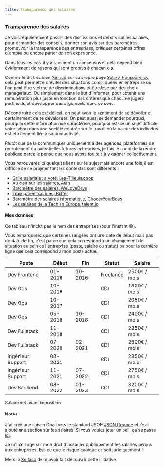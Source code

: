 ```yaml
---
title: Transparence des salaires
---
```

### Transparence des salaires

Je vois régulièrement passer des discussions et débats sur les salaires, pour demander des conseils, donner son avis sur des baromètres, promouvoir la transparence des entreprises, critiquer certaines offres d'emploi ou encore parler de son expérience.

Dans tous les cas, il y a rarement un consensus et cela dépend bien évidemment de raisons qui sont propres à chacun·e·s.

Comme le dit très bien [Xe Iaso](https://xeiaso.net) sur sa propre page [Salary Transparency](https://xeiaso.net/salary-transparency), cela peut permettre d'éviter des situations compliquées en entreprise où l'on peut être victime de discriminations et être lésé par des choix managériaux. Ou simplement dans le but d'informer, pour obtenir une rémunération plus juste en fonction des critères que chacun·e jugera pertinents et  développer des arguments dans ce sens.

Déconstruire cela est délicat, on peut avoir le sentiment de se dévoiler et certainement de se dévaloriser. On peut aussi se demander pourquoi, pourquoi cette information me caractérise, pourquoi est-ce un sujet difficile voire tabou dans une société centrée sur le travail où la valeur des individus est étroitement liée à sa productivité. 

Plutôt que de la communiquer uniquement à des agences, plateformes de recrutement ou potentielles futures entreprises, je fais le choix de la rendre publique parce je pense que nous avons tou·te·s à y gagner collectivement. 

Vous retrouverez ici quelques liens sur le sujet mais encore une fois, il est difficile de se projeter tant les contextes sont différents :

- [Grille salariale : a voté, Les-Tilleuls.coop](https://les-tilleuls.coop/blog/grille-salariale-a-vote)
- [Au clair sur les salaires, Alan](https://blog.alan.com/bien-etre-au-travail/au-clair-sur-les-salaires)
- [Baromètre des salaires, WeLoveDevs](https://welovedevs.com/fr/salaires)
- [Transparent salaries, Buffer](https://buffer.com/salaries)
- [Baromètre des salaires informatique, ChooseYourBoss](https://www.chooseyourboss.com/barometre-des-salaires-it)
- [Les salaires de la Tech en Europe, talent.io](https://marketing-pictures.s3.eu-west-1.amazonaws.com/Salary_Report_2022/talentio_FR.pdf)

#### Mes données

Ce tableau n'inclut pas le nom des entreprises (pour l'instant 😅).

Vous remarquerez que certaines rangées ont une date de début mais pas de date de fin, c'est parce que cela correspond à un changement de situation au sein de l'entreprise (poste, salaire ou statut) ou pour la dernière ligne que cela correspond à mon poste actuel. 

| Poste             | Début   | Fin     | Statut    | Salaire     |
|-------------------|---------|---------|-----------|--------------|
| Dev Frontend      | 01-2016 | 10-2016 | Freelance | 2500€ / mois |
| Dev Ops           | 10-2016 |         | CDI       | 1950€ / mois |
| Dev Ops           | 10-2017 |         | CDI       | 2050€ / mois |
| Dev Ops           | 05-2018 | 10-2018 | CDI       | 2400€ / mois |
| Dev Fullstack     | 11-2018 |         | CDI       | 2250€ / mois |
| Dev Fullstack     | 07-2020 | 02-2021 | CDI       | 2600€ / mois |
| Ingénieur Support | 03-2021 |         | CDI       | 2350€ / mois |
| Ingénieur Support | 11-2021 | 07-2022 | CDI       | 2750€ / mois |
| Dev Backend       | 08-2022 | 01-2023 | CDI       | 3200€ / mois |

Salaire net avant imposition.

#### Notes

J'ai créé une liaison Dhall vers le standard JSON [JSON Resume](https://jsonresume.org/schema/) et j'y ai ajouté une section sur les salaires. Si vous voulez jeter un oeil, ça se passe [ici](https://github.com/gaelreyrol/dhall-resume).

Je m'interroge sur mon droit d'associer publiquement les salaires perçus aux entreprises. Est-ce que je risque quoique ce soit juridiquement ?

Merci à [Xe Iaso](https://xeiaso.net) de m'avoir fait découvrir cette initiative.
